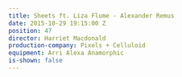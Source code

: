 ```yaml
---
title: Sheets ft. Liza Flume - Alexander Remus
date: 2015-10-29 19:15:00 Z
position: 47
director: Harriet Macdonald
production-company: Pixels + Celluloid
equipment: Arri Alexa Anamorphic
is-shown: false
---
```


